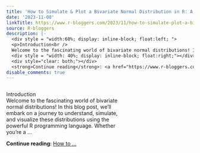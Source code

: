 ```yaml
---
title: 'How to Simulate & Plot a Bivariate Normal Distribution in R: A Hands-on Guide'
date: '2023-11-08'
linkTitle: https://www.r-bloggers.com/2023/11/how-to-simulate-plot-a-bivariate-normal-distribution-in-r-a-hands-on-guide/
source: R-bloggers
description: |-
  <div style = "width:60%; display: inline-block; float:left; ">
  <p>Introduction<br />
  Welcome to the fascinating world of bivariate normal distributions! In this blog post, we’ll embark on a journey to understand, simulate, and visualize these distributions using the powerful R programming language. Whether you’re a ...</p></div>
  <div style = "width: 40%; display: inline-block; float:right;"></div>
  <div style="clear: both;"></div>
  <strong>Continue reading</strong>: <a href="https://www.r-bloggers.com/2023/11/how-to-simulate-plot-a-bivariate-normal-distribution-in-r-a-hands-on-guide/">How to ...
disable_comments: true
---
```

<div style = "width:60%; display: inline-block; float:left; ">
<p>Introduction<br />
Welcome to the fascinating world of bivariate normal distributions! In this blog post, we’ll embark on a journey to understand, simulate, and visualize these distributions using the powerful R programming language. Whether you’re a ...</p></div>
<div style = "width: 40%; display: inline-block; float:right;"></div>
<div style="clear: both;"></div>
<strong>Continue reading</strong>: <a href="https://www.r-bloggers.com/2023/11/how-to-simulate-plot-a-bivariate-normal-distribution-in-r-a-hands-on-guide/">How to ...